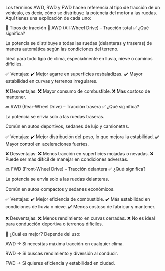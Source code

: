 Los términos AWD, RWD y FWD hacen referencia al tipo de tracción de un vehículo, es decir, cómo se distribuye la potencia del motor a las ruedas. Aquí tienes una explicación de cada uno:

🚗 Tipos de tracción
🔄 AWD (All-Wheel Drive) – Tracción total
✅ ¿Qué significa?

La potencia se distribuye a todas las ruedas (delanteras y traseras) de manera automática según las condiciones del terreno.

Ideal para todo tipo de clima, especialmente en lluvia, nieve o caminos difíciles.

✅ Ventajas: ✔️ Mejor agarre en superficies resbaladizas. ✔️ Mayor estabilidad en curvas y terrenos irregulares.

❌ Desventajas: ❌ Mayor consumo de combustible. ❌ Más costoso de mantener.

🔙 RWD (Rear-Wheel Drive) – Tracción trasera
✅ ¿Qué significa?

La potencia se envía solo a las ruedas traseras.

Común en autos deportivos, sedanes de lujo y camionetas.

✅ Ventajas: ✔️ Mejor distribución del peso, lo que mejora la estabilidad. ✔️ Mayor control en aceleraciones fuertes.

❌ Desventajas: ❌ Menos tracción en superficies mojadas o nevadas. ❌ Puede ser más difícil de manejar en condiciones adversas.

🔜 FWD (Front-Wheel Drive) – Tracción delantera
✅ ¿Qué significa?

La potencia se envía solo a las ruedas delanteras.

Común en autos compactos y sedanes económicos.

✅ Ventajas: ✔️ Mejor eficiencia de combustible. ✔️ Más estabilidad en condiciones de lluvia o nieve. ✔️ Menos costoso de fabricar y mantener.

❌ Desventajas: ❌ Menos rendimiento en curvas cerradas. ❌ No es ideal para conducción deportiva o terrenos difíciles.

📌 ¿Cuál es mejor?
Depende del uso:

AWD → Si necesitas máxima tracción en cualquier clima.

RWD → Si buscas rendimiento y diversión al conducir.

FWD → Si quieres eficiencia y estabilidad en ciudad.
